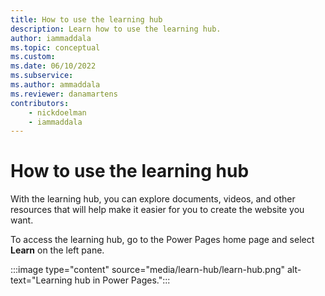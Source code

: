 ```yaml
---
title: How to use the learning hub
description: Learn how to use the learning hub.
author: iammaddala
ms.topic: conceptual
ms.custom: 
ms.date: 06/10/2022
ms.subservice:
ms.author: ammaddala
ms.reviewer: danamartens
contributors:
    - nickdoelman
    - iammaddala
---
```

# How to use the learning hub

With the learning hub, you can explore documents, videos, and other resources that will help make it easier for you to create the website you want.

To access the learning hub, go to the Power Pages home page and select **Learn** on the left pane.

:::image type="content" source="media/learn-hub/learn-hub.png" alt-text="Learning hub in Power Pages.":::


